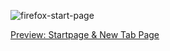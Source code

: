 ![firefox-start-page](https://user-images.githubusercontent.com/899183/96049878-ad203200-0e46-11eb-908d-de643f0970f6.jpg)

[Preview: Startpage & New Tab Page](https://miscreant-mass.surge.sh/)
